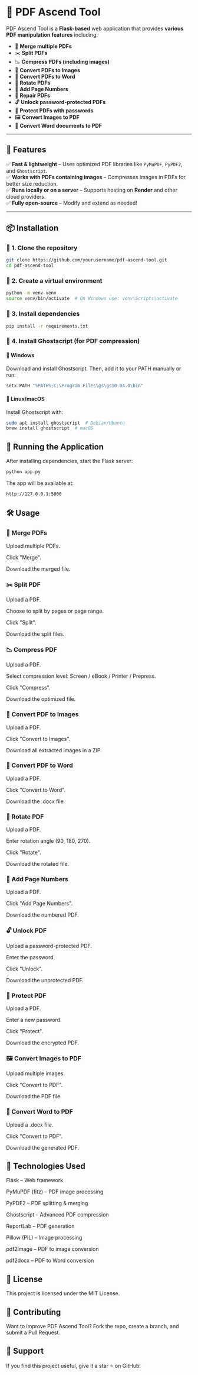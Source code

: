# 📜 PDF Ascend Tool

PDF Ascend Tool is a **Flask-based** web application that provides **various PDF manipulation features** including:
- 📑 **Merge multiple PDFs**
- ✂️ **Split PDFs**
- 📉 **Compress PDFs (including images)**
- 📸 **Convert PDFs to Images**
- 📝 **Convert PDFs to Word**
- 🔄 **Rotate PDFs**
- 🔢 **Add Page Numbers**
- 🔧 **Repair PDFs**
- 🔓 **Unlock password-protected PDFs**
- 🔐 **Protect PDFs with passwords**
- 🖼️ **Convert Images to PDF**
- 📄 **Convert Word documents to PDF**

---

## 🚀 Features

✅ **Fast & lightweight** – Uses optimized PDF libraries like `PyMuPDF`, `PyPDF2`, and `Ghostscript`.  
✅ **Works with PDFs containing images** – Compresses images in PDFs for better size reduction.  
✅ **Runs locally or on a server** – Supports hosting on **Render** and other cloud providers.  
✅ **Fully open-source** – Modify and extend as needed!  

---

## 📦 Installation

### 🔹 **1. Clone the repository**
```sh
git clone https://github.com/yourusername/pdf-ascend-tool.git
cd pdf-ascend-tool
```
### 🔹 **2. Create a virtual environment**
```sh
python -m venv venv
source venv/bin/activate  # On Windows use: venv\Scripts\activate
```
### 🔹 **3. Install dependencies**
```sh
pip install -r requirements.txt
```
### 🔹 **4. Install Ghostscript (for PDF compression)**
#### 📌 Windows
Download and install Ghostscript.
Then, add it to your PATH manually or run:
```sh
setx PATH "%PATH%;C:\Program Files\gs\gs10.04.0\bin"
```
#### 📌 Linux/macOS
Install Ghostscript with:
```sh
sudo apt install ghostscript  # Debian/Ubuntu
brew install ghostscript  # macOS
```

## 🚀 Running the Application
After installing dependencies, start the Flask server:
```sh
python app.py
```
The app will be available at:
```sh
http://127.0.0.1:5000
```
## 🛠️ Usage
### 📑 Merge PDFs

Upload multiple PDFs.

Click "Merge".

Download the merged file.

### ✂️ Split PDF

Upload a PDF.

Choose to split by pages or page range.

Click "Split".

Download the split files.

### 📉 Compress PDF

Upload a PDF.

Select compression level: Screen / eBook / Printer / Prepress.

Click "Compress".

Download the optimized file.

### 📸 Convert PDF to Images

Upload a PDF.

Click "Convert to Images".

Download all extracted images in a ZIP.

### 📝 Convert PDF to Word

Upload a PDF.

Click "Convert to Word".

Download the .docx file.

### 🔄 Rotate PDF

Upload a PDF.

Enter rotation angle (90, 180, 270).

Click "Rotate".

Download the rotated file.

### 🔢 Add Page Numbers

Upload a PDF.

Click "Add Page Numbers".

Download the numbered PDF.

### 🔓 Unlock PDF

Upload a password-protected PDF.

Enter the password.

Click "Unlock".

Download the unprotected PDF.

### 🔐 Protect PDF

Upload a PDF.

Enter a new password.

Click "Protect".

Download the encrypted PDF.

### 🖼️ Convert Images to PDF

Upload multiple images.

Click "Convert to PDF".

Download the PDF file.

### 📄 Convert Word to PDF

Upload a .docx file.

Click "Convert to PDF".

Download the generated PDF.

## 🎯 Technologies Used

Flask – Web framework

PyMuPDF (fitz) – PDF image processing

PyPDF2 – PDF splitting & merging

Ghostscript – Advanced PDF compression

ReportLab – PDF generation

Pillow (PIL) – Image processing

pdf2image – PDF to image conversion

pdf2docx – PDF to Word conversion

## 📜 License
This project is licensed under the MIT License.
## 🤝 Contributing
Want to improve PDF Ascend Tool?
Fork the repo, create a branch, and submit a Pull Request.

## 🌟 Support
If you find this project useful, give it a star ⭐ on GitHub!

